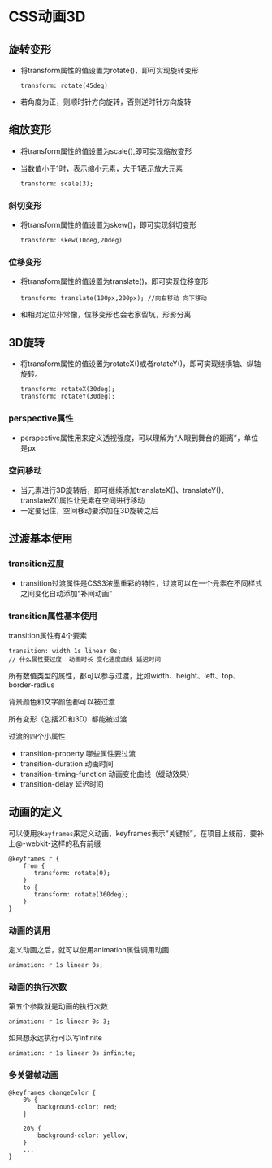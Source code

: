 # CSS动画3D

## 旋转变形

- 将transform属性的值设置为rotate()，即可实现旋转变形

  ```
  transform: rotate(45deg)
  ```

- 若角度为正，则顺时针方向旋转，否则逆时针方向旋转

## 缩放变形

- 将transform属性的值设置为scale(),即可实现缩放变形

- 当数值小于1时，表示缩小元素，大于1表示放大元素

  ```
  transform: scale(3);
  ```

### 斜切变形

- 将transform属性的值设置为skew()，即可实现斜切变形

  ```
  transform: skew(10deg,20deg)
  ```

  

### 位移变形

- 将transform属性的值设置为translate()，即可实现位移变形

  ```
  transform: translate(100px,200px); //向右移动 向下移动
  ```

- 和相对定位非常像，位移变形也会老家留坑，形影分离

## 3D旋转

- 将transform属性的值设置为rotateX()或者rotateY()，即可实现绕横轴、纵轴旋转。

  ```
  transform: rotateX(30deg); 
  transform: rotateY(30deg);
  ```

### perspective属性

- perspective属性用来定义透视强度，可以理解为“人眼到舞台的距离”，单位是px

### 空间移动

- 当元素进行3D旋转后，即可继续添加translateX()、translateY()、translateZ()属性让元素在空间进行移动
- 一定要记住，空间移动要添加在3D旋转之后

## 过渡基本使用

### transition过度

- transition过渡属性是CSS3浓墨重彩的特性，过渡可以在一个元素在不同样式之间变化自动添加“补间动画”

### transition属性基本使用

transition属性有4个要素

```
transition: width 1s linear 0s;
// 什么属性要过度  动画时长 变化速度曲线 延迟时间
```

所有数值类型的属性，都可以参与过渡，比如width、height、left、top、border-radius 

背景颜色和文字颜色都可以被过渡

所有变形（包括2D和3D）都能被过渡

过渡的四个小属性

- transition-property 哪些属性要过渡
- transition-duration 动画时间
- transition-timing-function 动画变化曲线（缓动效果）
- transition-delay 延迟时间

## 动画的定义

可以使用`@keyframes`来定义动画，keyframes表示“关键帧”，在项目上线前，要补上@-webkit-这样的私有前缀

```
@keyframes r {
	from {
	   transform: rotate(0);
	}
	to {
	   transform: rotate(360deg);
	}
}
```

### 动画的调用

定义动画之后，就可以使用animation属性调用动画

```
animation: r 1s linear 0s;
```

### 动画的执行次数

第五个参数就是动画的执行次数

```
animation: r 1s linear 0s 3;
```

如果想永远执行可以写infinite

```
animation: r 1s linear 0s infinite;
```

### 多关键帧动画

```
@keyframes changeColor {
	0% {
		background-color: red;
	}
	
	20% {
		background-color: yellow;
	}
	...
}
```

